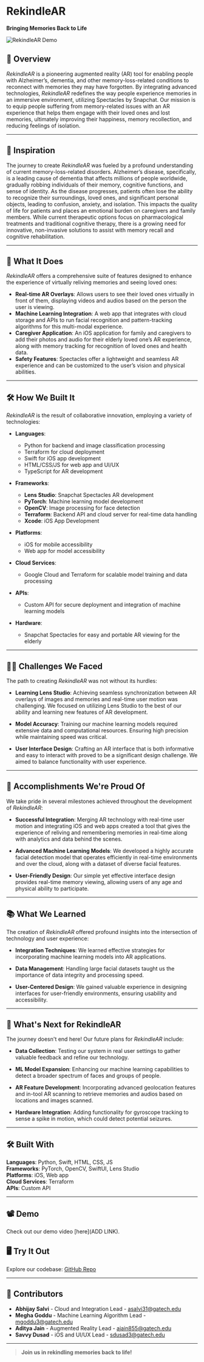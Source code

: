 # RekindleAR

**Bringing Memories Back to Life**

![RekindleAR Demo](https://github.com/meghagoddu/memoryRevival/blob/main/RekindleARLogo.png)

## 📖 Overview
*RekindleAR* is a pioneering augmented reality (AR) tool for enabling people with Alzheimer’s, dementia, and other memory-loss-related conditions to reconnect with memories they may have forgotten. By integrating advanced technologies, *RekindleAR* redefines the way people experience memories in an immersive environment, utilizing Spectacles by Snapchat. Our mission is to equip people suffering from memory-related issues with an AR experience that helps them engage with their loved ones and lost memories, ultimately improving their happiness, memory recollection, and reducing feelings of isolation.

---

## 🚀 Inspiration
The journey to create *RekindleAR* was fueled by a profound understanding of current memory-loss-related disorders. Alzheimer’s disease, specifically, is a leading cause of dementia that affects millions of people worldwide, gradually robbing individuals of their memory, cognitive functions, and sense of identity. As the disease progresses, patients often lose the ability to recognize their surroundings, loved ones, and significant personal objects, leading to confusion, anxiety, and isolation. This impacts the quality of life for patients and places an emotional burden on caregivers and family members. While current therapeutic options focus on pharmacological treatments and traditional cognitive therapy, there is a growing need for innovative, non-invasive solutions to assist with memory recall and cognitive rehabilitation.

---

## 🎯 What It Does
*RekindleAR* offers a comprehensive suite of features designed to enhance the experience of virtually reliving memories and seeing loved ones:

- **Real-time AR Overlays**: Allows users to see their loved ones virtually in front of them, displaying videos and audios based on the person the user is viewing.
- **Machine Learning Integration**: A web app that integrates with cloud storage and APIs to run facial recognition and pattern-tracking algorithms for this multi-modal experience.
- **Caregiver Application**: An iOS application for family and caregivers to add their photos and audio for their elderly loved one’s AR experience, along with memory tracking for recognition of loved ones and health data.
- **Safety Features**: Spectacles offer a lightweight and seamless AR experience and can be customized to the user’s vision and physical abilities.

---

## 🛠 How We Built It
*RekindleAR* is the result of collaborative innovation, employing a variety of technologies:

- **Languages**: 
  - Python for backend and image classification processing
  - Terraform for cloud deployment
  - Swift for iOS app development
  - HTML/CSS/JS for web app and UI/UX
  - TypeScript for AR development

- **Frameworks**: 
  - **Lens Studio**: Snapchat Spectacles AR development
  - **PyTorch**: Machine learning model development
  - **OpenCV**: Image processing for face detection
  - **Terraform**: Backend API and cloud server for real-time data handling
  - **Xcode**: iOS App Development

- **Platforms**: 
  - iOS for mobile accessibility
  - Web app for model accessibility

- **Cloud Services**: 
  - Google Cloud and Terraform for scalable model training and data processing

- **APIs**: 
  - Custom API for secure deployment and integration of machine learning models

- **Hardware**: 
  - Snapchat Spectacles for easy and portable AR viewing for the elderly

---

## 🧗‍♂️ Challenges We Faced
The path to creating *RekindleAR* was not without its hurdles:

- **Learning Lens Studio**: Achieving seamless synchronization between AR overlays of images and memories and real-time user motion was challenging. We focused on utilizing Lens Studio to the best of our ability and learning new features of AR development.
  
- **Model Accuracy**: Training our machine learning models required extensive data and computational resources. Ensuring high precision while maintaining speed was critical.

- **User Interface Design**: Crafting an AR interface that is both informative and easy to interact with proved to be a significant design challenge. We aimed to balance functionality with user experience.

---

## 🎉 Accomplishments We're Proud Of
We take pride in several milestones achieved throughout the development of *RekindleAR*:

- **Successful Integration**: Merging AR technology with real-time user motion and integrating iOS and web apps created a tool that gives the experience of reliving and remembering memories in real-time along with analytics and data behind the scenes.
  
- **Advanced Machine Learning Models**: We developed a highly accurate facial detection model that operates efficiently in real-time environments and over the cloud, along with a dataset of diverse facial features.

- **User-Friendly Design**: Our simple yet effective interface design provides real-time memory viewing, allowing users of any age and physical ability to participate.

---

## 📚 What We Learned
The creation of *RekindleAR* offered profound insights into the intersection of technology and user experience:

- **Integration Techniques**: We learned effective strategies for incorporating machine learning models into AR applications.
  
- **Data Management**: Handling large facial datasets taught us the importance of data integrity and processing speed.

- **User-Centered Design**: We gained valuable experience in designing interfaces for user-friendly environments, ensuring usability and accessibility.

---

## 🔮 What's Next for RekindleAR
The journey doesn't end here! Our future plans for *RekindleAR* include:

- **Data Collection**: Testing our system in real user settings to gather valuable feedback and refine our technology.
  
- **ML Model Expansion**: Enhancing our machine learning capabilities to detect a broader spectrum of faces and groups of people.

- **AR Feature Development**: Incorporating advanced geolocation features and in-tool AR scanning to retrieve memories and audios based on locations and images scanned.

- **Hardware Integration**: Adding functionality for gyroscope tracking to sense a spike in motion, which could detect potential seizures.

---

## 🛠 Built With
**Languages**: Python, Swift, HTML, CSS, JS  
**Frameworks**: PyTorch, OpenCV, SwiftUI, Lens Studio  
**Platforms**: iOS, Web app  
**Cloud Services**: Terraform  
**APIs**: Custom API

---

## 📽 Demo
Check out our demo video [here](ADD LINK).

## 🖥 Try It Out
Explore our codebase: [GitHub Repo](https://github.com/meghagoddu/memoryRevival)

---

## 🤝 Contributors
- **Abhijay Salvi** - Cloud and Integration Lead - [asalvi31@gatech.edu](mailto:asalvi31@gatech.edu)
- **Megha Goddu** - Machine Learning Algorithm Lead - [mgoddu3@gatech.edu](mailto:mgoddu3@gatech.edu)
- **Aditya Jain** - Augmented Reality Lead - [ajain855@gatech.edu](mailto:ajain855@gatech.edu)
- **Savvy Dusad** - iOS and UI/UX Lead - [sdusad3@gatech.edu](mailto:sdusad3@gatech.edu)

---

> **Join us in rekindling memories back to life!**
